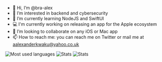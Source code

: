 - 👋 Hi, I’m @bra-alex
- 👀 I’m interested in backend and cybersecurity 
- 🌱 I’m currently learning NodeJS and SwiftUI
- 💻 I'm currently working on releasing an app for the Apple ecosystem
- 💞️ I’m looking to collaborate on any iOS or Mac app
- 📫 How to reach me: you can reach me on Twitter or mail me at aalexanderkwaku@yahoo.co.uk

<img src="https://github-readme-stats.vercel.app/api/top-langs/?username=bra-alex&layout=compact&count_private=true&hide=css,html,less,scss" alt="Most used languages" />
<img src="https://streak-stats.demolab.com?user=bra-alex&theme=highcontrast&hide_border=true" alt="Stats" />
<img src="https://github-readme-stats.vercel.app/api?username=bra-alex&show_icons=true&hide_border=true" alt="Stats" />

<!---
bra-alex/bra-alex is a ✨ special ✨ repository because its `README.md` (this file) appears on your GitHub profile.
You can click the Preview link to take a look at your changes.
--->
